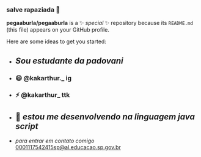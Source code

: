 ### salve rapaziada 👋


**pegaaburla/pegaaburla** is a ✨ _special_ ✨ repository because its `README.md` (this file) appears on your GitHub profile.

Here are some ideas to get you started:

- ## _Sou estudante da padovani_
- ### 😄 @kakarthur._ ig
- ### ⚡ @kakarthur_ ttk
- ## 🫵 _estou me desenvolvendo na linguagem java script_
- _para entrar em contato comigo_ 0001117542415sp@al.educacao.sp.gov.br

